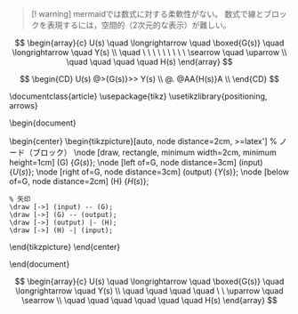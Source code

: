 
>[! warning]
>mermaidでは数式に対する柔軟性がない。
>数式で線とブロックを表現するには，空間的（2次元的な表示）が難しい。






$$
\begin{array}{c}
U(s) \quad \longrightarrow \quad \boxed{G(s)} \quad \longrightarrow \quad Y(s) \\
\quad \ \ \ \ \ \ \ \ \ \searrow  \quad \uparrow \\
\quad \quad \quad \quad H(s)
\end{array}
$$

$$
\begin{CD}
U(s) @>{G(s)}>> Y(s) \\
@. @AA{H(s)}A \\
\end{CD}
$$

\documentclass{article}
\usepackage{tikz}
\usetikzlibrary{positioning, arrows}

\begin{document}

\begin{center}
\begin{tikzpicture}[auto, node distance=2cm, >=latex']
    % ノード（ブロック）
    \node [draw, rectangle, minimum width=2cm, minimum height=1cm] (G) {$G(s)$};
    \node [left of=G, node distance=3cm] (input) {$U(s)$};
    \node [right of=G, node distance=3cm] (output) {$Y(s)$};
    \node [below of=G, node distance=2cm] (H) {$H(s)$};

    % 矢印
    \draw [->] (input) -- (G);
    \draw [->] (G) -- (output);
    \draw [->] (output) |- (H);
    \draw [->] (H) -| (input);
\end{tikzpicture}
\end{center}

\end{document}


$$
\begin{array}{c}
U(s) \quad \longrightarrow \quad \boxed{G(s)} \quad \longrightarrow \quad Y(s) \\
\quad \quad \quad \quad \ \  \uparrow \quad \searrow \\
\quad \quad \quad \quad \quad \quad H(s)
\end{array}
$$

